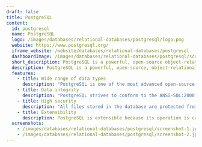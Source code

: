 ```yaml
---
draft: false
title: PostgreSQL
content:
  id: postgresql
  name: PostgreSQL
  logo: /images/databases/relational-databases/postgresql/logo.png
  website: https://www.postgresql.org/
  iframe_website: /website/databases/relational-databases/postgresql
  dashboardImage: /images/databases/relational-databases/postgresql/screenshot-1.jpg
  short_description: PostgreSQL is a powerful, open-source object-relational database system, known for reliability, data integrity and performance.
  description: PostgreSQL is a powerful, open-source, object-relational database system that uses and extends the SQL language combined with many features that safely store and scale the most complicated data workloads. It has a strong reputation for its architecture, reliability, data integrity, robust feature set and extensibility. It runs on all major operating systems, is ACID-compliant, and has powerful add-ons such as the PostGIS geospatial database extender.
  features:
    - title: Wide range of data types
      description: "PostgreSQL is one of the most advanced open-source databases, with numerous data types and functions added over the years. Data types include: Primitives: Integer, Numeric, String, Boolean. Structured: Date/Time, Array, Range / Multirange, UUID. Document: JSON/JSONB, XML, Key-value (Hstore). Geometry: Point, Line, Circle, Polygon. Customizations: Composite, Custom Types."
    - title: Data integrity
      description: "PostgreSQL strives to conform to the ANSI-SQL:2008 standard, is fully ACID (Atomicity, Consistency, Isolation and Durability) compliant, and is well-known for its rock-solid referential and transactional integrity. Its data integrity features ensure only validated data is stored."
    - title: High security
      description: "All files stored in the database are protected from reading by any account other than the superuser account. Authentication is ensured via: GSSAPI, SSPI, LDAP, SCRAM-SHA-256, Certificate, and more; a robust access-control system; column and row-level security; and multi-factor authentication with certificates."
    - title: Extensibility
      description: PostgreSQL is extensible because its operation is catalog-driven, with stored functions and procedures; Procedural Languages (PL/PGSQL, Perl, Python, etc);  SQL/JSON path expressions; foreign data wrappers; customizable storage interface for tables, and many extensions that provide additional functionality, including PostGIS.
  screenshots:
    - /images/databases/relational-databases/postgresql/screenshot-1.jpg
    - /images/databases/relational-databases/postgresql/screenshot-2.jpg
---
```

